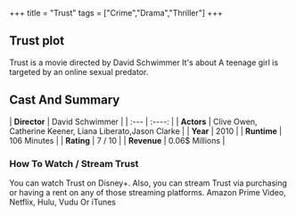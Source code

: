 +++
title = "Trust"
tags = ["Crime","Drama","Thriller"]
+++
## Trust plot
Trust is a movie directed by David Schwimmer It's about A teenage girl is targeted by an online sexual predator.
## Cast And Summary
| **Director**      | David Schwimmer |
    | :---        |    :----:   |
    |  **Actors** | Clive Owen, Catherine Keener, Liana Liberato,Jason Clarke |
    | **Year**   | 2010    |
    |  **Runtime** | 106 Minutes |
    |  **Rating** | 7 / 10 | 
    |  **Revenue** | 0.06$ Millions |
### How To Watch / Stream Trust
You can watch Trust on Disney+.
Also, you can stream Trust via purchasing or having a rent on any of those streaming platforms.
Amazon Prime Video, Netflix, Hulu, Vudu Or iTunes